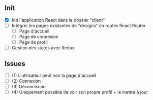 ## Init

- [x] Init l'application React dans le dossier "client"
- [ ] Intégrer les pages existantes de "designs" en routes React Router
  - [ ] Page d'accueil
  - [ ] Page de connexion
  - [ ] Page de profil
- [ ] Gestion des states avec Redux

## Issues

- [ ] (1) L'utilisateur peut voir la page d'accueil
- [ ] (2) Connexion
- [ ] (3) Déconnexion
- [ ] (4) Uniquement possible de voir son propre profil + le mettre à jour
